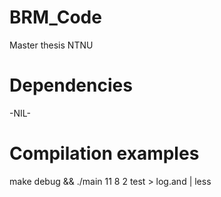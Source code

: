 # BRM_Code
Master thesis NTNU

# Dependencies 
-NIL-

# Compilation examples
make debug && ./main 11 8 2 test > log.and | less
